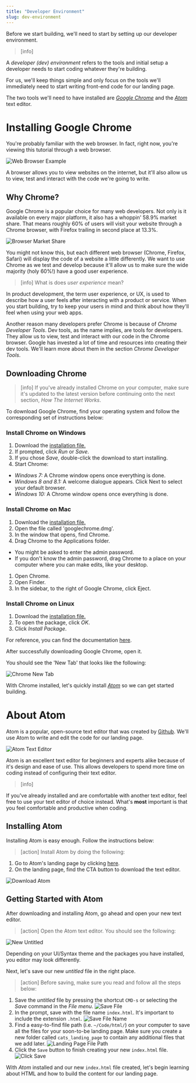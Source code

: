 ```yaml
---
title: "Developer Environment"
slug: dev-environment
---
```


Before we start building, we'll need to start by setting up our developer environment.

<!-- TODO: maybe review this definition -->

> [info]
>
A _developer (dev) environment_ refers to the tools and initial setup a developer needs to start coding whatever they're building.

For us, we'll keep things simple and only focus on the tools we'll immediately need to start writing front-end code for our landing page.

The two tools we'll need to have installed are [_Google Chrome_](https://www.google.com/chrome/) and the [_Atom_](https://atom.io) text editor. 

# Installing Google Chrome

You're probably familiar with the web browser. In fact, right now, you're viewing this tutorial through a web browser.

![Web Browser Example](assets/web_browser_example.png)

A browser allows you to view websites on the internet, but it'll also allow us to view, test and interact with the code we're going to write.

## Why Chrome?

Google Chrome is a popular choice for many web developers. Not only is it available on every major platform, it also has a whoppin' 58.9% market share. That means roughly 60% of users will visit your website through a Chrome browser, with Firefox trailing in second place at 13.3%.

![Browser Market Share](assets/browser_market_share.png)

You might not know this, but each different web browser (Chrome, Firefox, Safari) will display the code of a website a little differently. We want to use Chrome as we test and develop because it'll allow us to make sure the wide majority (holy 60%!) have a good user experience.

> [info]
What is does *user experience* mean?
>
In product development, the term user experience, or UX, is used to describe how a user feels after interacting with a product or service. When you start building, try to keep your users in mind and think about how they'll feel when using your web apps.

Another reason many developers prefer Chrome is because of _Chrome Developer Tools_. Dev tools, as the name implies, are tools for developers. They allow us to view, test and interact with our code in the Chrome browser. Google has invested a lot of time and resources into creating their dev tools. We'll learn more about them in the section _Chrome Developer Tools_.

## Downloading Chrome

> [info]
If you've already installed Chrome on your computer, make sure it's updated to the latest version before continuing onto the next section, _How The Internet Works_.

To download Google Chrome, find your operating system and follow the corresponding set of instructions below:

### Install Chrome on Windows
1. Download the [installation file.](https://www.google.com/chrome/)
1. If prompted, click *Run* or *Save*.
1. If you chose *Save*, double-click the download to start installing. 
1. Start Chrome:
  - *Windows 7:* A Chrome window opens once everything is done.
  - *Windows 8 and 8.1:* A welcome dialogue appears. Click Next to select your default browser.
  - *Windows 10:* A Chrome window opens once everything is done.

### Install Chrome on Mac
1. Download the [installation file.](https://www.google.com/chrome/)
1. Open the file called 'googlechrome.dmg'.
1. In the window that opens, find Chrome.
1. Drag Chrome to the Applications folder.
  - You might be asked to enter the admin password.
  - If you don't know the admin password, drag Chrome to a place on your computer where you can make edits, like your desktop.
1. Open Chrome.
1. Open Finder.
1. In the sidebar, to the right of Google Chrome, click Eject.

### Install Chrome on Linux
1. Download the [installation file.](https://www.google.com/chrome/)
1. To open the package, click *OK*.
1. Click *Install Package*.

For reference, you can find the documentation [here](https://support.google.com/chrome/answer/95346).

After successfully downloading Google Chrome, open it. 

You should see the 'New Tab' that looks like the following:

![Chrome New Tab](assets/chrome_new_tab.png)

With Chrome installed, let's quickly install [_Atom_](https://atom.io) so we can get started building.

# About Atom

Atom is a popular, open-source text editor that was created by [Github](https://github.com/). We'll use Atom to write and edit the code for our landing page.

![Atom Text Editor](assets/atom_editor.jpg)

Atom is an excellent text editor for beginners and experts alike because of it's design and ease of use. This allows developers to spend more time on coding instead of configuring their text editor.

> [info]
>
If you've already installed and are comfortable with another text editor, feel free to use your text editor of choice instead. What's **most** important is that you feel comfortable and productive when coding.

## Installing Atom

Installing Atom is easy enough. Follow the instructions below:

> [action]
Install Atom by doing the following:
>
1. Go to Atom's landing page by clicking [here](https://atom.io/).
1. On the landing page, find the CTA button to download the text editor.
>
![Download Atom](assets/download_atom.jpg)

<!-- TODO: (optional) add section to install some key packages and theming -->

## Getting Started with Atom

After downloading and installing Atom, go ahead and open your new text editor.

> [action]
Open the Atom text editor. You should see the following:
>
![New Untitled](assets/new_untitled.jpg)
>
Depending on your UI/Syntax theme and the packages you have installed, you editor may look differently.

Next, let's save our new _untitled_ file in the right place.

> [action]
Before saving, make sure you read and follow all the steps below:
>
1. Save the _untitled_ file by pressing the shortcut `CMD-s` or selecting the _Save_ command in the _File menu_. ![Save File](assets/save_file.jpg)
1. In the prompt, save with the file name `index.html`. It's important to include the extension `.html`. ![Save File Name](assets/save_file_name.jpg)
1. Find a easy-to-find file path (i.e. `~/Code/html/`) on your computer to save all the files for your soon-to-be landing page. Make sure you create a new folder called `cats_landing_page` to contain any additional files that we add later. ![Landing Page File Path](assets/file_path.jpg)
1. Click the `Save` button to finish creating your new `index.html` file. ![Click Save](assets/click_save.jpg)

With _Atom_ installed and our new `index.html` file created, let's begin learning about HTML and how to build the content for our landing page.
